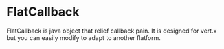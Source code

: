# FlatCallback
FlatCallback is java object that relief callback pain. It is designed for vert.x but you can easily modify to adapt to another flatform.
